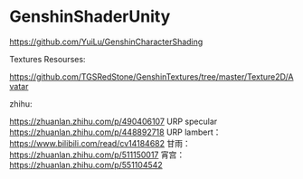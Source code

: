 # GenshinShaderUnity

https://github.com/YuiLu/GenshinCharacterShading


Textures Resourses:

https://github.com/TGSRedStone/GenshinTextures/tree/master/Texture2D/Avatar


zhihu:

https://zhuanlan.zhihu.com/p/490406107
URP specular
https://zhuanlan.zhihu.com/p/448892718
URP lambert：
https://www.bilibili.com/read/cv14184682
甘雨：
https://zhuanlan.zhihu.com/p/511150017
宵宫：
https://zhuanlan.zhihu.com/p/551104542
